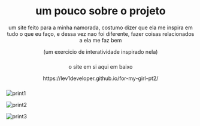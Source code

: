 <div align="center"> 
  <h1>um pouco sobre o projeto</h1>

  <p> um site feito para a minha namorada, costumo dizer que ela me inspira em tudo o que eu faço, e dessa vez nao foi diferente, fazer coisas relacionados a ela me faz bem </p>
  <p>(um exercicio de interatividade inspirado nela)</p>

###

  <p> o site em si aqui em baixo</p>
 https://lev1developer.github.io/for-my-girl-pt2/
 
</div>

###

![print1](https://github.com/user-attachments/assets/b4962dca-3ac9-4eba-91fd-1c6fedece750)


![print2](https://github.com/user-attachments/assets/e67fb2a0-1ae1-4e71-9e09-af2d9f32e3f7)


![print3](https://github.com/user-attachments/assets/d8502e92-33c6-4fd6-b405-67cd56a033f0)
